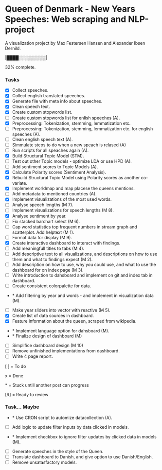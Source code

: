 # Queen of Denmark - New Years Speeches: Web scraping and NLP-project

A visualization project by Max Festersen Hansen and Alexander Ibsen Dernild.

|████░░░░░░░░░|

32% complete.

### Tasks

- [x] Collect speeches.
- [x] Collect english translated speeches.
- [x] Generate file with meta info about speeches.
- [x] Clean speech text.
- [x] Create custom stopwords list.
- [ ] Create custom stopwords list for enlish speeches (A).
- [x] Preprocessing: Tokenization, stemming, lemmatization etc.
- [ ] Preprocessing: Tokenization, stemming, lemmatization etc. for english speeches (A).
- [ ] Clean english speech text (A).
- [ ] Simmulate steps to do when a new speach is relased (A)
- [ ] Run scripts for all speaches again (A).
- [x] Build Structural Topic Model (STM).
- [ ] Test out other Topic models - optimize LDA or use HPD (A).
- [ ] Add sentiment scores to Topic Models (A).
- [x] Calculate Polarity scores (Sentiment Analysis).
- [x] Rebuild Structural Topic Model using Polarity scores as another co-variate.
- [x] Implement worldmap and map placese the queens mentions.
- [ ] Add metadata to mentioned countries (A).
- [x] Implement visualizations of the most used words.
- [ ] Analyse speech lengths (M 7).
- [ ] Implement visualizations for speech lengths (M 8).
- [x] Analyse sentiment by year.
- [ ] Fix stacked barchart select (M 6).
- [ ] Cap word statistics top frequent numbers in stream graph and scatterplot. Add helptext (M 1).
- [ ] Format data for display (M 9).
- [x] Create interactive dashboard to interact with findings.
- [ ] Add meaningfull titles to tabs (M 4).
- [ ] Add descriptive text to all visualizations, and descriptions on how to use them and what to findings expect (M 2).
- [ ] Add description on how to use, why you could use, and what to use the dashboard for on index page (M 3).
- [ ] Write introduction to dahsboard and implement on git and index tab in dashboard.
- [ ] Create consistent colorpalette for data.
- \* Add filtering by year and words - and implement in visualization data (M).
- [ ] Make year sliders into vector with reactive (M 5).
- [x] Create list of data sources in dashboard.
- [x] Feature information about the queen, scraped from wikipedia.
- \* Implement language option for dahsboard (M).
- \* Finalize design of dashboard (M)
- [ ] Simplifice dashboard design (M 10)
- [ ] Remove unfinished implementations from dashboard.
- [ ] Write 4 page report.

[ ] = To do

x = Done

\* = Stuck untill another post can progress

[R] = Ready to review

### Task... Maybe
- \* Use CRON script to automize datacollection (A).
- [ ] Add logic to update filter inputs by data clicked in models.
- \* Implement checkbox to ignore filter updates by clicked data in models (M).
- [ ] Generate speeches in the style of the Queen.
- [ ] Translate dashboard to Danish, and give option to use Danish/English.
- [ ] Remove unsatasfactory models.
